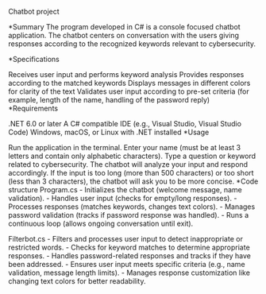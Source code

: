 Chatbot project

*Summary The program developed in C# is a console focused chatbot application. The chatbot centers on conversation with the users giving responses according to the recognized keywords relevant to cybersecurity.

*Specifications

Receives user input and performs keyword analysis
Provides responses according to the matched keywords
Displays messages in different colors for clarity of the text
Validates user input according to pre-set criteria (for example, length of the name, handling of the password reply)
*Requirements

.NET 6.0 or later
A C# compatible IDE (e.g., Visual Studio, Visual Studio Code)
Windows, macOS, or Linux with .NET installed
*Usage

Run the application in the terminal.
Enter your name (must be at least 3 letters and contain only alphabetic characters).
Type a question or keyword related to cybersecurity.
The chatbot will analyze your input and respond accordingly.
If the input is too long (more than 500 characters) or too short (less than 3 characters), the chatbot will ask you to be more concise.
*Code structure Program.cs - Initializes the chatbot (welcome message, name validation). - Handles user input (checks for empty/long responses). - Processes responses (matches keywords, changes text colors). - Manages password validation (tracks if password response was handled). - Runs a continuous loop (allows ongoing conversation until exit).

Filterbot.cs - Filters and processes user input to detect inappropriate or restricted words. - Checks for keyword matches to determine appropriate responses. - Handles password-related responses and tracks if they have been addressed. - Ensures user input meets specific criteria (e.g., name validation, message length limits). - Manages response customization like changing text colors for better readability.

